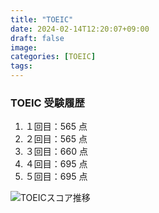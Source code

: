 ```yaml
---
title: "TOEIC"
date: 2024-02-14T12:20:07+09:00
draft: false
image:
categories: [TOEIC]
tags:
---
```


### TOEIC 受験履歴

1. １回目：565 点
2. ２回目：565 点
3. ３回目：660 点
4. ４回目：695 点
5. ５回目：695 点

![TOEICスコア推移](/img/toeic_scores_now.png)
